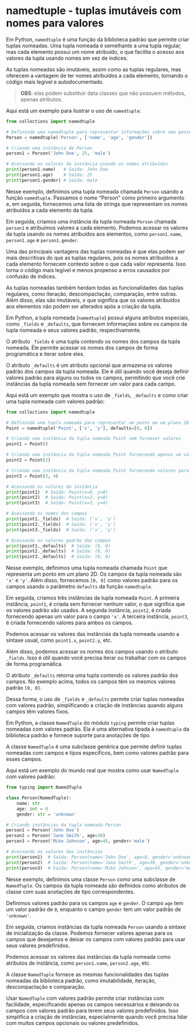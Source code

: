# namedtuple - tuplas imutáveis com nomes para valores

Em Python, `namedtuple` é uma função da biblioteca padrão que permite criar tuplas nomeadas. Uma tupla nomeada é semelhante a uma tupla regular, mas cada elemento possui um nome atribuído, o que facilita o acesso aos valores da tupla usando nomes em vez de índices.

As tuplas nomeadas são imutáveis, assim como as tuplas regulares, mas oferecem a vantagem de ter nomes atribuídos a cada elemento, tornando o código mais legível e autodocumentado.

> **OBS**: elas podem substituir data classes que não possuem métodos, apenas atributos.

Aqui está um exemplo para ilustrar o uso de `namedtuple`:

```python
from collections import namedtuple

# Definindo uma namedtuple para representar informações sobre uma pessoa
Person = namedtuple('Person', ['name', 'age', 'gender'])

# Criando uma instância de Person
person1 = Person('John Doe', 25, 'male')

# Acessando os valores da instância usando os nomes atribuídos
print(person1.name)   # Saída: John Doe
print(person1.age)    # Saída: 25
print(person1.gender) # Saída: male
```

Nesse exemplo, definimos uma tupla nomeada chamada `Person` usando a função `namedtuple`. Passamos o nome "Person" como primeiro argumento e, em seguida, fornecemos uma lista de strings que representam os nomes atribuídos a cada elemento da tupla.

Em seguida, criamos uma instância da tupla nomeada `Person` chamada `person1` e atribuímos valores a cada elemento. Podemos acessar os valores da tupla usando os nomes atribuídos aos elementos, como `person1.name`, `person1.age` e `person1.gender`.

Uma das principais vantagens das tuplas nomeadas é que elas podem ser mais descritivas do que as tuplas regulares, pois os nomes atribuídos a cada elemento fornecem contexto sobre o que cada valor representa. Isso torna o código mais legível e menos propenso a erros causados por confusão de índices.

As tuplas nomeadas também herdam todas as funcionalidades das tuplas regulares, como iteração, descompactação, comparação, entre outras. Além disso, elas são imutáveis, o que significa que os valores atribuídos aos elementos não podem ser alterados após a criação da tupla.

Em Python, a tupla nomeada (`namedtuple`) possui alguns atributos especiais, como `_fields` e `_defaults`, que fornecem informações sobre os campos da tupla nomeada e seus valores padrão, respectivamente.

O atributo `_fields` é uma tupla contendo os nomes dos campos da tupla nomeada. Ele permite acessar os nomes dos campos de forma programática e iterar sobre eles.

O atributo `_defaults` é um atributo opcional que armazena os valores padrão dos campos da tupla nomeada. Ele é útil quando você deseja definir valores padrão para alguns ou todos os campos, permitindo que você crie instâncias da tupla nomeada sem fornecer um valor para cada campo.

Aqui está um exemplo que mostra o uso de `_fields`, `_defaults` e como criar uma tupla nomeada com valores padrão:

```python
from collections import namedtuple

# Definindo uma tupla nomeada para representar um ponto em um plano 2D
Point = namedtuple('Point', ['x', 'y'], defaults=[0, 0])

# Criando uma instância da tupla nomeada Point sem fornecer valores
point1 = Point()

# Criando uma instância da tupla nomeada Point fornecendo apenas um valor
point2 = Point(2)

# Criando uma instância da tupla nomeada Point fornecendo valores para todos os campos
point3 = Point(3, 4)

# Acessando os valores da instância
print(point1)  # Saída: Point(x=0, y=0)
print(point2)  # Saída: Point(x=2, y=0)
print(point3)  # Saída: Point(x=3, y=4)

# Acessando os nomes dos campos
print(point1._fields)  # Saída: ('x', 'y')
print(point2._fields)  # Saída: ('x', 'y')
print(point3._fields)  # Saída: ('x', 'y')

# Acessando os valores padrão dos campos
print(point1._defaults)  # Saída: (0, 0)
print(point2._defaults)  # Saída: (0, 0)
print(point3._defaults)  # Saída: (0, 0)
```

Nesse exemplo, definimos uma tupla nomeada chamada `Point` que representa um ponto em um plano 2D. Os campos da tupla nomeada são `'x'` e `'y'`. Além disso, fornecemos `[0, 0]` como valores padrão para os campos usando o parâmetro `defaults` da função `namedtuple`.

Em seguida, criamos três instâncias da tupla nomeada `Point`. A primeira instância, `point1`, é criada sem fornecer nenhum valor, o que significa que os valores padrão são usados. A segunda instância, `point2`, é criada fornecendo apenas um valor para o campo `'x'`. A terceira instância, `point3`, é criada fornecendo valores para ambos os campos.

Podemos acessar os valores das instâncias da tupla nomeada usando a sintaxe usual, como `point1.x`, `point2.y`, etc.

Além disso, podemos acessar os nomes dos campos usando o atributo `_fields`. Isso é útil quando você precisa iterar ou trabalhar com os campos de forma programática.

O atributo `_defaults` retorna uma tupla contendo os valores padrão dos campos. No exemplo acima, todos os campos têm os mesmos valores padrão `[0, 0]`.

Dessa forma, o uso de `_fields` e `_defaults` permite criar tuplas nomeadas com valores padrão, simplificando a criação de instâncias quando alguns campos têm valores fixos.

Em Python, a classe `NamedTuple` do módulo `typing` permite criar tuplas nomeadas com valores padrão. Ela é uma alternativa tipada à `namedtuple` da biblioteca padrão e fornece suporte para anotações de tipo.

A classe `NamedTuple` é uma subclasse genérica que permite definir tuplas nomeadas com campos e tipos específicos, bem como valores padrão para esses campos.

Aqui está um exemplo do mundo real que mostra como usar `NamedTuple` com valores padrão:

```python
from typing import NamedTuple

class Person(NamedTuple):
    name: str
    age: int = 0
    gender: str = 'unknown'

# Criando instâncias da tupla nomeada Person
person1 = Person('John Doe')
person2 = Person('Jane Smith', age=30)
person3 = Person('Mike Johnson', age=45, gender='male')

# Acessando os valores das instâncias
print(person1)  # Saída: Person(name='John Doe', age=0, gender='unknown')
print(person2)  # Saída: Person(name='Jane Smith', age=30, gender='unknown')
print(person3)  # Saída: Person(name='Mike Johnson', age=45, gender='male')
```

Nesse exemplo, definimos uma classe `Person` como uma subclasse de `NamedTuple`. Os campos da tupla nomeada são definidos como atributos de classe com suas anotações de tipo correspondentes.

Definimos valores padrão para os campos `age` e `gender`. O campo `age` tem um valor padrão de `0`, enquanto o campo `gender` tem um valor padrão de `'unknown'`.

Em seguida, criamos instâncias da tupla nomeada `Person` usando a sintaxe de inicialização da classe. Podemos fornecer valores apenas para os campos que desejamos e deixar os campos com valores padrão para usar seus valores predefinidos.

Podemos acessar os valores das instâncias da tupla nomeada como atributos de instância, como `person1.name`, `person2.age`, etc.

A classe `NamedTuple` fornece as mesmas funcionalidades das tuplas nomeadas da biblioteca padrão, como imutabilidade, iteração, descompactação e comparação.

Usar `NamedTuple` com valores padrão permite criar instâncias com facilidade, especificando apenas os campos necessários e deixando os campos com valores padrão para terem seus valores predefinidos. Isso simplifica a criação de instâncias, especialmente quando você precisa lidar com muitos campos opcionais ou valores predefinidos.